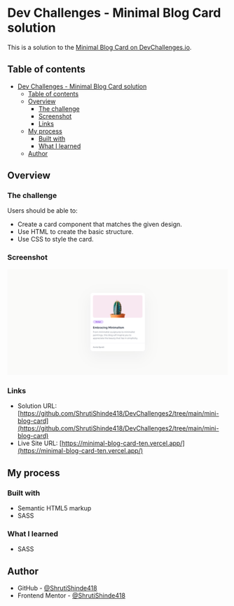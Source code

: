 # Dev Challenges - Minimal Blog Card solution

This is a solution to the [Minimal Blog Card on DevChallenges.io](https://devchallenges.io/challenge/27).

## Table of contents

- [Dev Challenges - Minimal Blog Card solution](#dev-challenges---minimal-blog-card-solution)
  - [Table of contents](#table-of-contents)
  - [Overview](#overview)
    - [The challenge](#the-challenge)
    - [Screenshot](#screenshot)
    - [Links](#links)
  - [My process](#my-process)
    - [Built with](#built-with)
    - [What I learned](#what-i-learned)
  - [Author](#author)

## Overview

### The challenge

Users should be able to:

- Create a card component that matches the given design.
- Use HTML to create the basic structure.
- Use CSS to style the card.

### Screenshot

![Screenshot](./screenshot.png)

### Links

- Solution URL: [https://github.com/ShrutiShinde418/DevChallenges2/tree/main/mini-blog-card](https://github.com/ShrutiShinde418/DevChallenges2/tree/main/mini-blog-card)
- Live Site URL: [https://minimal-blog-card-ten.vercel.app/](https://minimal-blog-card-ten.vercel.app/)

## My process

### Built with

- Semantic HTML5 markup
- SASS

### What I learned

- SASS

## Author

- GitHub - [@ShrutiShinde418](https://github.com/ShrutiShinde418)
- Frontend Mentor - [@ShrutiShinde418](https://www.frontendmentor.io/profile/ShrutiShinde418)
